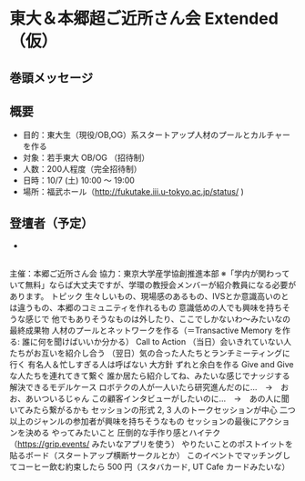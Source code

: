 # 東大＆本郷超ご近所さん会 Extended（仮）

## 巻頭メッセージ

## 概要
- 目的：東大生（現役/OB,OG）系スタートアップ人材のプールとカルチャーを作る
- 対象：若手東大 OB/OG （招待制）
- 人数：200人程度（完全招待制）
- 日時：10/7 (土) 10:00 〜 19:00
- 場所：福武ホール（http://fukutake.iii.u-tokyo.ac.jp/status/ )


## 登壇者（予定）

- 


## 

主催：本郷ご近所さん会
協力：東京大学産学協創推進本部
※「学内が関わっていて無料」ならば大丈夫ですが、学環の教授会メンバーが紹介教員になる必要があります。
トピック
生々しいもの、現場感のあるもの、IVSとか意識高いのとは違うもの、本郷のコミュニティを作れるもの
意識低めの人でも興味を持ちそうな感じで
他でもありそうなものは外したり、ここでしかないわ〜みたいなの
最終成果物
人材のプールとネットワークを作る（＝Transactive Memory を作る: 誰に何を聞けばいいか分かる）
Call to Action
（当日）会いきれていない人たちがお互いを紹介し合う
（翌日）気の合った人たちとランチミーティングに行く
有名人＆忙しすぎる人は呼ばない
大方針
ずれと余白を作る
Give and Give な人たちを連れてきて繋ぐ
誰か居たら紹介してね、みたいな感じでナッジする
解決できるモデルケース
ロボテクの人が一人いたら研究進んだのに…　→　おお、あいついるじゃん
この顧客インタビューがしたいのに…　→　あの人に聞いてみたら繋がるかも
セッションの形式
2, 3 人のトークセッションが中心
二つ以上のジャンルの参加者が興味を持ちそうなもの
セッションの最後にアクションを決める
やってみたいこと
圧倒的な手作り感とハイテク（https://grip.events/ みたいなアプリを使う）
やりたいことのポストイットを貼るボード（スタートアップ横断サークルとか）
このイベントでマッチングしてコーヒー飲む約束したら 500 円（スタバカード, UT Cafe カードみたいな）

